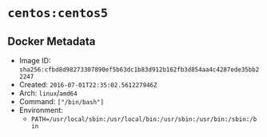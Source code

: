# `centos:centos5`

## Docker Metadata

- Image ID: `sha256:cfbd8d98273307890ef5b63dc1b83d912b162fb3d854aa4c4287ede35bb22247`
- Created: `2016-07-01T22:35:02.561227946Z`
- Arch: `linux`/`amd64`
- Command: `["/bin/bash"]`
- Environment:
  - `PATH=/usr/local/sbin:/usr/local/bin:/usr/sbin:/usr/bin:/sbin:/bin`
